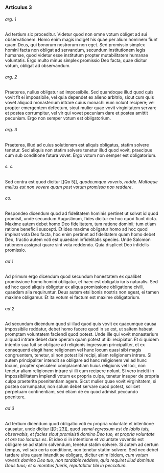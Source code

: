### Articulus 3

###### arg. 1
Ad tertium sic proceditur. Videtur quod non omne votum obliget ad sui observationem. Homo enim magis indiget his quae per alium hominem fiunt quam Deus, qui bonorum nostrorum non eget. Sed promissio simplex homini facta non obligat ad servandum, secundum institutionem legis humanae, quod videtur esse institutum propter mutabilitatem humanae voluntatis. Ergo multo minus simplex promissio Deo facta, quae dicitur votum, obligat ad observandum.

###### arg. 2
Praeterea, nullus obligatur ad impossibile. Sed quandoque illud quod quis vovit fit ei impossibile, vel quia dependet ex alieno arbitrio, sicut cum quis vovet aliquod monasterium intrare cuius monachi eum nolunt recipere; vel propter emergentem defectum, sicut mulier quae vovit virginitatem servare et postea corrumpitur, vel vir qui vovet pecuniam dare et postea amittit pecuniam. Ergo non semper votum est obligatorium.

###### arg. 3
Praeterea, illud ad cuius solutionem est aliquis obligatus, statim solvere tenetur. Sed aliquis non statim solvere tenetur illud quod vovit, praecipue cum sub conditione futura vovet. Ergo votum non semper est obligatorium.

###### s. c.
Sed contra est quod dicitur [[Qo 5]], *quodcumque voveris, redde. Multoque melius est non vovere quam post votum promissa non reddere*.

###### co.
Respondeo dicendum quod ad fidelitatem hominis pertinet ut solvat id quod promisit, unde secundum Augustinum, fides dicitur ex hoc quod fiunt dicta. Maxime autem debet homo Deo fidelitatem, tum ratione dominii; tum etiam ratione beneficii suscepti. Et ideo maxime obligatur homo ad hoc quod impleat vota Deo facta, hoc enim pertinet ad fidelitatem quam homo debet Deo, fractio autem voti est quaedam infidelitatis species. Unde Salomon rationem assignat quare sint vota reddenda. Quia displicet Deo infidelis promissio.

###### ad 1
Ad primum ergo dicendum quod secundum honestatem ex qualibet promissione homo homini obligatur, et haec est obligatio iuris naturalis. Sed ad hoc quod aliquis obligetur ex aliqua promissione obligatione civili, quaedam alia requiruntur. Deus autem etsi bonis nostris non egeat, ei tamen maxime obligamur. Et ita votum ei factum est maxime obligatorium.

###### ad 2
Ad secundum dicendum quod si illud quod quis vovit ex quacumque causa impossibile reddatur, debet homo facere quod in se est, ut saltem habeat promptam voluntatem faciendi quod potest. Unde ille qui vovit monasterium aliquod intrare debet dare operam quam potest ut ibi recipiatur. Et si quidem intentio sua fuit se obligare ad religionis ingressum principaliter, et ex consequenti elegit hanc religionem vel hunc locum quasi sibi magis congruentem, tenetur, si non potest ibi recipi, aliam religionem intrare. Si autem principaliter intendit se obligare ad hanc religionem vel ad hunc locum, propter specialem complacentiam huius religionis vel loci, non tenetur aliam religionem intrare si illi eum recipere nolunt. Si vero incidit in impossibilitatem implendi votum ex propria culpa, tenetur insuper de propria culpa praeterita poenitentiam agere. Sicut mulier quae vovit virginitatem, si postea corrumpatur, non solum debet servare quod potest, scilicet perpetuam continentiam, sed etiam de eo quod admisit peccando poenitere.

###### ad 3
Ad tertium dicendum quod obligatio voti ex propria voluntate et intentione causatur, unde dicitur [[Dt 23]], quod *semel egressum est de labiis tuis, observabis, et facies sicut promisisti domino Deo tuo, et propria voluntate et ore tuo locutus es*. Et ideo si in intentione et voluntate voventis est obligare se ad statim solvendum, tenetur statim solvere. Si autem ad certum tempus, vel sub certa conditione, non tenetur statim solvere. Sed nec debet tardare ultra quam intendit se obligare, dicitur enim ibidem, *cum votum voveris domino Deo tuo, non tardabis reddere, quia requiret illud dominus Deus tuus; et si moratus fueris, reputabitur tibi in peccatum*.

